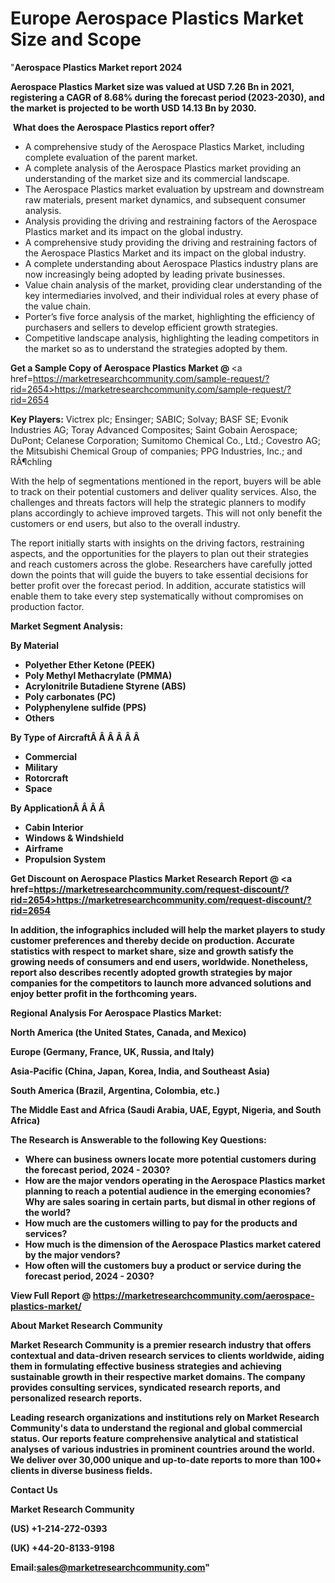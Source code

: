 # Europe Aerospace Plastics Market Size and Scope 
"<strong>Aerospace Plastics Market report 2024</strong>

<strong>Aerospace Plastics Market size was valued at USD 7.26 Bn in 2021, registering a CAGR of 8.68% during the forecast period (2023-2030), and the market is projected to be worth USD 14.13 Bn by 2030.</strong>

 <strong><b>What does the Aerospace Plastics report offer?</b></strong>
<ul>
  <li>A comprehensive study of the Aerospace Plastics Market, including complete evaluation of the parent market.</li>
  <li>A complete analysis of the Aerospace Plastics market providing an understanding of the market size and its commercial landscape.</li>
  <li>The Aerospace Plastics market evaluation by upstream and downstream raw materials, present market dynamics, and subsequent consumer analysis.</li>
  <li>Analysis providing the driving and restraining factors of the Aerospace Plastics market and its impact on the global industry.</li>
  <li>A comprehensive study providing the driving and restraining factors of the Aerospace Plastics Market and its impact on the global industry.</li>
  <li>A complete understanding about Aerospace Plastics industry plans are now increasingly being adopted by leading private businesses.</li>
  <li>Value chain analysis of the market, providing clear understanding of the key intermediaries involved, and their individual roles at every phase of the value chain.</li>
  <li>Porter’s five force analysis of the market, highlighting the efficiency of purchasers and sellers to develop efficient growth strategies.</li>
  <li>Competitive landscape analysis, highlighting the leading competitors in the market so as to understand the strategies adopted by them.</li>
</ul>

<strong>Get a Sample Copy of Aerospace Plastics Market @ </strong><a href=https://marketresearchcommunity.com/sample-request/?rid=2654><u>https://marketresearchcommunity.com/sample-request/?rid=2654</u></a>

<strong>Key Players:</strong> 
Victrex plc; Ensinger; SABIC; Solvay; BASF SE; Evonik Industries AG; Toray Advanced Composites; Saint Gobain Aerospace; DuPont; Celanese Corporation; Sumitomo Chemical Co., Ltd.; Covestro AG; the Mitsubishi Chemical Group of companies; PPG Industries, Inc.; and RÃ¶chling

With the help of segmentations mentioned in the report, buyers will be able to track on their potential customers and deliver quality services. Also, the challenges and threats factors will help the strategic planners to modify plans accordingly to achieve improved targets. This will not only benefit the customers or end users, but also to the overall industry.

The report initially starts with insights on the driving factors, restraining aspects, and the opportunities for the players to plan out their strategies and reach customers across the globe. Researchers have carefully jotted down the points that will guide the buyers to take essential decisions for better profit over the forecast period. In addition, accurate statistics will enable them to take every step systematically without compromises on production factor.

<strong>Market Segment Analysis:</strong>


<strong><strong>By Material </strong></h4>
<ul>
 	<li>Polyether Ether Ketone (PEEK)</li>
 	<li>Poly Methyl Methacrylate (PMMA)</li>
 	<li>Acrylonitrile Butadiene Styrene (ABS)</li>
 	<li>Poly carbonates (PC)</li>
 	<li>Polyphenylene sulfide (PPS)</li>
 	<li>Others</li>
</ul>
<strong><strong>By Type of AircraftÂ Â Â Â Â Â  </strong></h4>
<ul>
 	<li>Commercial</li>
 	<li>Military</li>
 	<li>Rotorcraft</li>
 	<li>Space</li>
</ul>
<strong><strong>By ApplicationÂ Â Â Â  </strong></h4>
<ul>
 	<li>Cabin Interior</li>
 	<li>Windows &amp; Windshield</li>
 	<li>Airframe</li>
 	<li>Propulsion System</li>
</ul>

<strong>Get Discount on Aerospace Plastics Market Research Report @ </b></strong><a href=https://marketresearchcommunity.com/request-discount/?rid=2654><u>https://marketresearchcommunity.com/request-discount/?rid=2654</u></a>

In addition, the infographics included will help the market players to study customer preferences and thereby decide on production. Accurate statistics with respect to market share, size and growth satisfy the growing needs of consumers and end users, worldwide. Nonetheless, report also describes recently adopted growth strategies by major companies for the competitors to launch more advanced solutions and enjoy better profit in the forthcoming years.

<strong>Regional Analysis For Aerospace Plastics Market:</strong>

<strong>North America</strong> (the United States, Canada, and Mexico)

<strong>Europe</strong> (Germany, France, UK, Russia, and Italy)

<strong>Asia-Pacific</strong> (China, Japan, Korea, India, and Southeast Asia)

<strong>South America</strong> (Brazil, Argentina, Colombia, etc.)

<strong>The Middle East and Africa</strong> (Saudi Arabia, UAE, Egypt, Nigeria, and South Africa)

<strong>The Research is Answerable to the following Key Questions:</strong>
<ul>
 	<li>Where can business owners locate more potential customers during the forecast period, 2024 - 2030?</li>
 	<li>How are the major vendors operating in the Aerospace Plastics market planning to reach a potential audience in the emerging economies? Why are sales soaring in certain parts, but dismal in other regions of the world?</li>
 	<li>How much are the customers willing to pay for the products and services?</li>
 	<li>How much is the dimension of the Aerospace Plastics market catered by the major vendors?</li>
 	<li>How often will the customers buy a product or service during the forecast period, 2024 - 2030?</li>
</ul>

<strong>View Full Report @</strong> <a href=https://marketresearchcommunity.com/aerospace-plastics-market/>https://marketresearchcommunity.com/aerospace-plastics-market/</a>

<strong>About Market Research Community</strong>

Market Research Community is a premier research industry that offers contextual and data-driven research services to clients worldwide, aiding them in formulating effective business strategies and achieving sustainable growth in their respective market domains. The company provides consulting services, syndicated research reports, and personalized research reports.

Leading research organizations and institutions rely on Market Research Community's data to understand the regional and global commercial status. Our reports feature comprehensive analytical and statistical analyses of various industries in prominent countries around the world. We deliver over 30,000 unique and up-to-date reports to more than 100+ clients in diverse business fields.

<strong>Contact Us</strong>

<strong>Market Research Community</strong>

(US) +1-214-272-0393

(UK) +44-20-8133-9198

<strong>Email:</strong>sales@marketresearchcommunity.com"
